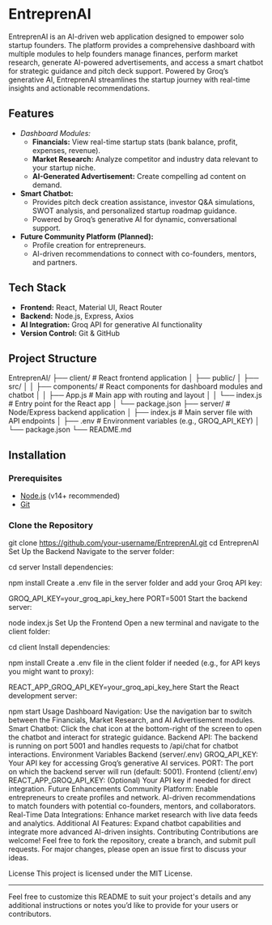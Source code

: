 # EntreprenAI

EntreprenAI is an AI-driven web application designed to empower solo startup founders. The platform provides a comprehensive dashboard with multiple modules to help founders manage finances, perform market research, generate AI-powered advertisements, and access a smart chatbot for strategic guidance and pitch deck support. Powered by Groq’s generative AI, EntreprenAI streamlines the startup journey with real-time insights and actionable recommendations.


## Features

- *Dashboard Modules:*
  - **Financials:** View real-time startup stats (bank balance, profit, expenses, revenue).
  - **Market Research:** Analyze competitor and industry data relevant to your startup niche.
  - **AI-Generated Advertisement:** Create compelling ad content on demand.
- **Smart Chatbot:**
  - Provides pitch deck creation assistance, investor Q&A simulations, SWOT analysis, and personalized startup roadmap guidance.
  - Powered by Groq’s generative AI for dynamic, conversational support.
- **Future Community Platform (Planned):**
  - Profile creation for entrepreneurs.
  - AI-driven recommendations to connect with co-founders, mentors, and partners.

## Tech Stack

- **Frontend:** React, Material UI, React Router
- **Backend:** Node.js, Express, Axios
- **AI Integration:** Groq API for generative AI functionality
- **Version Control:** Git & GitHub

## Project Structure

EntreprenAI/ ├── client/ # React frontend application │ ├── public/ │ ├── src/ │ │ ├── components/ # React components for dashboard modules and chatbot │ │ ├── App.js # Main app with routing and layout │ │ └── index.js # Entry point for the React app │ └── package.json ├── server/ # Node/Express backend application │ ├── index.js # Main server file with API endpoints │ ├── .env # Environment variables (e.g., GROQ_API_KEY) │ └── package.json └── README.md


## Installation

### Prerequisites

- [Node.js](https://nodejs.org/) (v14+ recommended)
- [Git](https://git-scm.com/)

### Clone the Repository


git clone https://github.com/your-username/EntreprenAI.git
cd EntreprenAI
Set Up the Backend
Navigate to the server folder:


cd server
Install dependencies:

npm install
Create a .env file in the server folder and add your Groq API key:


GROQ_API_KEY=your_groq_api_key_here
PORT=5001
Start the backend server:


node index.js
Set Up the Frontend
Open a new terminal and navigate to the client folder:


cd client
Install dependencies:


npm install
Create a .env file in the client folder if needed (e.g., for API keys you might want to proxy):


REACT_APP_GROQ_API_KEY=your_groq_api_key_here
Start the React development server:

npm start
Usage
Dashboard Navigation:
Use the navigation bar to switch between the Financials, Market Research, and AI Advertisement modules.
Smart Chatbot:
Click the chat icon at the bottom-right of the screen to open the chatbot and interact for strategic guidance.
Backend API:
The backend is running on port 5001 and handles requests to /api/chat for chatbot interactions.
Environment Variables
Backend (server/.env)
GROQ_API_KEY: Your API key for accessing Groq’s generative AI services.
PORT: The port on which the backend server will run (default: 5001).
Frontend (client/.env)
REACT_APP_GROQ_API_KEY: (Optional) Your API key if needed for direct integration.
Future Enhancements
Community Platform:
Enable entrepreneurs to create profiles and network.
AI-driven recommendations to match founders with potential co-founders, mentors, and collaborators.
Real-Time Data Integrations:
Enhance market research with live data feeds and analytics.
Additional AI Features:
Expand chatbot capabilities and integrate more advanced AI-driven insights.
Contributing
Contributions are welcome! Feel free to fork the repository, create a branch, and submit pull requests. For major changes, please open an issue first to discuss your ideas.

License
This project is licensed under the MIT License.


---

Feel free to customize this README to suit your project's details and any additional instructions or notes you’d like to provide for your users or contributors.
